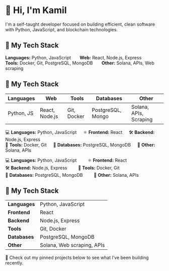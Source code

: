 # 👋 Hi, I'm Kamil

I'm a self-taught developer focused on building efficient, clean software with Python, JavaScript, and blockchain technologies.

## 💼 My Tech Stack
**Languages:** Python, JavaScript   **Web:** React, Node.js, Express  
**Tools:** Docker, Git, PostgreSQL, MongoDB   **Other:** Solana, APIs, Web scraping

## 💼 My Tech Stack

| Languages      | Web               | Tools               | Databases         | Other                   |
|----------------|-------------------|---------------------|-------------------|--------------------------|
| Python, JS     | React, Node.js    | Git, Docker         | PostgreSQL, Mongo | Solana, APIs, Scraping   |

💻 **Languages:** Python, JavaScript  ⚛️ **Frontend:** React  🛠️ **Backend:** Node.js, Express  
🐳 **Tools:** Docker, Git  💾 **Databases:** PostgreSQL, MongoDB  🔗 **Other:** Solana, APIs

💻 **Languages:** Python, JavaScript   ⚛️ **Frontend:** React  
🛠️ **Backend:** Node.js, Express   🐳 **Tools:** Docker, Git  
💾 **Databases:** PostgreSQL, MongoDB   🔗 **Other:** Solana, APIs

## 💼 My Tech Stack

<div align="center">

<table>
  <tr>
    <td><strong>Languages</strong></td>
    <td>Python, JavaScript</td>
  </tr>
  <tr>
    <td><strong>Frontend</strong></td>
    <td>React</td>
  </tr>
  <tr>
    <td><strong>Backend</strong></td>
    <td>Node.js, Express</td>
  </tr>
  <tr>
    <td><strong>Tools</strong></td>
    <td>Git, Docker</td>
  </tr>
  <tr>
    <td><strong>Databases</strong></td>
    <td>PostgreSQL, MongoDB</td>
  </tr>
  <tr>
    <td><strong>Other</strong></td>
    <td>Solana, Web scraping, APIs</td>
  </tr>
</table>

</div>


📌 Check out my pinned projects below to see what I’ve been building recently.
